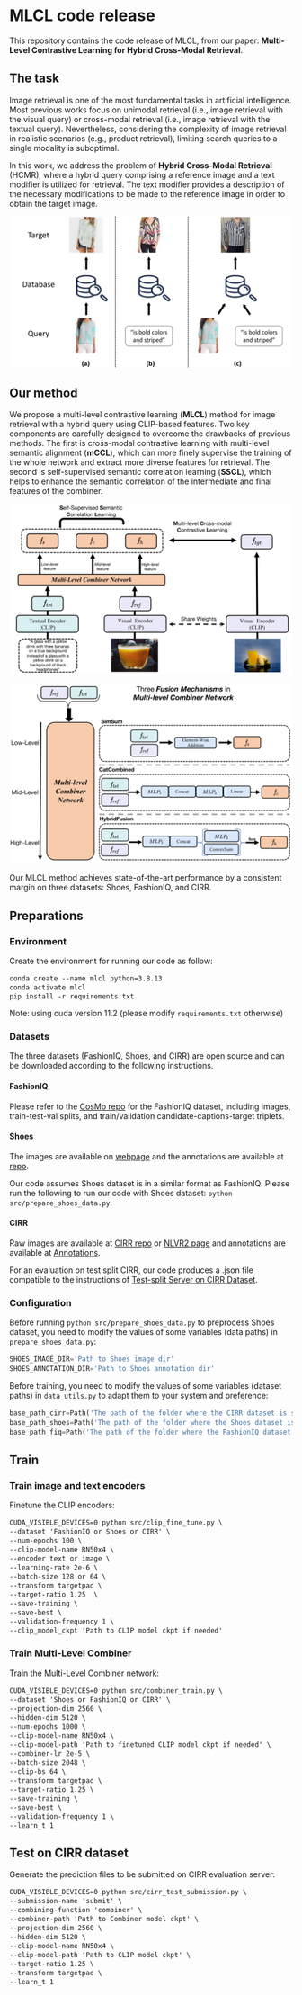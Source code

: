 # MLCL code release

This repository contains the code release of MLCL, from our paper: **Multi-Level Contrastive Learning for Hybrid Cross-Modal Retrieval**.

## The task

Image retrieval is one of the most fundamental tasks in artificial intelligence. Most previous works focus on unimodal retrieval (i.e., image retrieval with the visual query) or cross-modal retrieval (i.e., image retrieval with the textual query). Nevertheless, considering the complexity of image retrieval in realistic scenarios (e.g., product retrieval), limiting search queries to a single modality is suboptimal.

In this work, we address the problem of **Hybrid Cross-Modal Retrieval** (HCMR), where a hybrid query comprising a reference image and a text modifier is utilized for retrieval. The text modifier provides a description of the necessary modifications to be made to the reference image in order to obtain the target image.

![Three different scenarios for image retrieval](imgs/task.jpg)

## Our method

We propose a multi-level contrastive learning (**MLCL**) method for image retrieval with a hybrid query using CLIP-based features. Two key components are carefully designed to overcome the drawbacks of previous methods. The first is cross-modal contrastive learning with multi-level semantic alignment (**mCCL**), which can more finely supervise the training of the whole network and extract more diverse features for retrieval. The second is self-supervised semantic correlation learning (**SSCL**), which helps to enhance the semantic correlation of the intermediate and final features of the combiner.

![mlcl-1](imgs/mlcl-1.png)

![mlcl-2](imgs/mlcl-2.png)

Our MLCL method achieves state-of-the-art performance by a consistent margin on three datasets: Shoes, FashionIQ, and CIRR.

## Preparations

### Environment

Create the environment for running our code as follow:

```shell
conda create --name mlcl python=3.8.13
conda activate mlcl
pip install -r requirements.txt
```

Note: using cuda version 11.2 (please modify `requirements.txt` otherwise)

### Datasets

The three datasets (FashionIQ, Shoes, and CIRR) are open source and can be downloaded according to the following instructions.

#### FashionIQ

Please refer to the [CosMo repo](https://github.com/postBG/CosMo.pytorch#arrows_counterclockwise-update-dec-8th-2021) for the FashionIQ dataset, including images, train-test-val splits, and train/validation candidate-captions-target triplets.

#### Shoes

The images are available on [webpage](http://tamaraberg.com/attributesDataset/index.html) and the annotations are available at [repo](https://github.com/XiaoxiaoGuo/fashion-retrieval/tree/master/dataset).

Our code assumes Shoes dataset is in a similar format as FashionIQ. Please run the following  to run our code with Shoes dataset: `python src/prepare_shoes_data.py`.

#### CIRR

Raw images are available at [CIRR repo](https://github.com/Cuberick-Orion/CIRR#raw-images) or [NLVR2 page](http://clic.nlp.cornell.edu/resources/NLVR2/) and annotations are available at [Annotations](https://github.com/Cuberick-Orion/CIRR#annotations).

For an evaluation on test split CIRR, our code produces a .json file compatible to the instructions of [Test-split Server on CIRR Dataset](https://github.com/Cuberick-Orion/CIRR/blob/main/Test-split_server.md).

### Configuration

Before running `python src/prepare_shoes_data.py` to preprocess Shoes dataset, you need to modify the values of some variables (data paths) in `prepare_shoes_data.py`:

```python
SHOES_IMAGE_DIR='Path to Shoes image dir'
SHOES_ANNOTATION_DIR='Path to Shoes annotation dir'
```

Before training, you need to modify the values of some variables (dataset paths) in `data_utils.py` to adapt them to your system and preference:

```python
base_path_cirr=Path('The path of the folder where the CIRR dataset is stored')
base_path_shoes=Path('The path of the folder where the Shoes dataset is stored')
base_path_fiq=Path('The path of the folder where the FashionIQ dataset is stored')
```

## Train

### Train image and text encoders

Finetune the CLIP encoders:

```shell
CUDA_VISIBLE_DEVICES=0 python src/clip_fine_tune.py \
--dataset 'FashionIQ or Shoes or CIRR' \
--num-epochs 100 \
--clip-model-name RN50x4 \
--encoder text or image \
--learning-rate 2e-6 \
--batch-size 128 or 64 \
--transform targetpad \
--target-ratio 1.25  \
--save-training \
--save-best \
--validation-frequency 1 \
--clip_model_ckpt 'Path to CLIP model ckpt if needed'
```

### Train Multi-Level Combiner

Train the Multi-Level Combiner network:

```shell
CUDA_VISIBLE_DEVICES=0 python src/combiner_train.py \
--dataset 'Shoes or FashionIQ or CIRR' \
--projection-dim 2560 \
--hidden-dim 5120 \
--num-epochs 1000 \
--clip-model-name RN50x4 \
--clip-model-path 'Path to finetuned CLIP model ckpt if needed' \
--combiner-lr 2e-5 \
--batch-size 2048 \
--clip-bs 64 \
--transform targetpad \
--target-ratio 1.25 \
--save-training \
--save-best \
--validation-frequency 1 \
--learn_t 1
```

## Test on CIRR dataset

Generate the prediction files to be submitted on CIRR evaluation server:

```shell
CUDA_VISIBLE_DEVICES=0 python src/cirr_test_submission.py \
--submission-name 'submit' \
--combining-function 'combiner' \
--combiner-path 'Path to Combiner model ckpt' \
--projection-dim 2560 \
--hidden-dim 5120 \
--clip-model-name RN50x4 \
--clip-model-path 'Path to CLIP model ckpt' \
--target-ratio 1.25 \
--transform targetpad \
--learn_t 1
```

